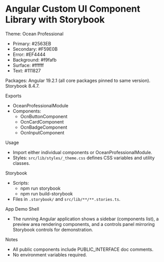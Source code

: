 # Angular Custom UI Component Library with Storybook

Theme: Ocean Professional
- Primary: #2563EB
- Secondary: #F59E0B
- Error: #EF4444
- Background: #f9fafb
- Surface: #ffffff
- Text: #111827

Packages: Angular 19.2.1 (all core packages pinned to same version). Storybook 8.4.7.

Exports
- OceanProfessionalModule
- Components:
  - OcnButtonComponent
  - OcnCardComponent
  - OcnBadgeComponent
  - OcnInputComponent

Usage
- Import either individual components or OceanProfessionalModule.
- Styles: `src/lib/styles/_theme.css` defines CSS variables and utility classes.

Storybook
- Scripts:
  - npm run storybook
  - npm run build-storybook
- Files in `.storybook/` and `src/lib/**/**.stories.ts`.

App Demo Shell
- The running Angular application shows a sidebar (components list), a preview area rendering components, and a controls panel mirroring Storybook controls for demonstration.

Notes
- All public components include PUBLIC_INTERFACE doc comments.
- No environment variables required.
